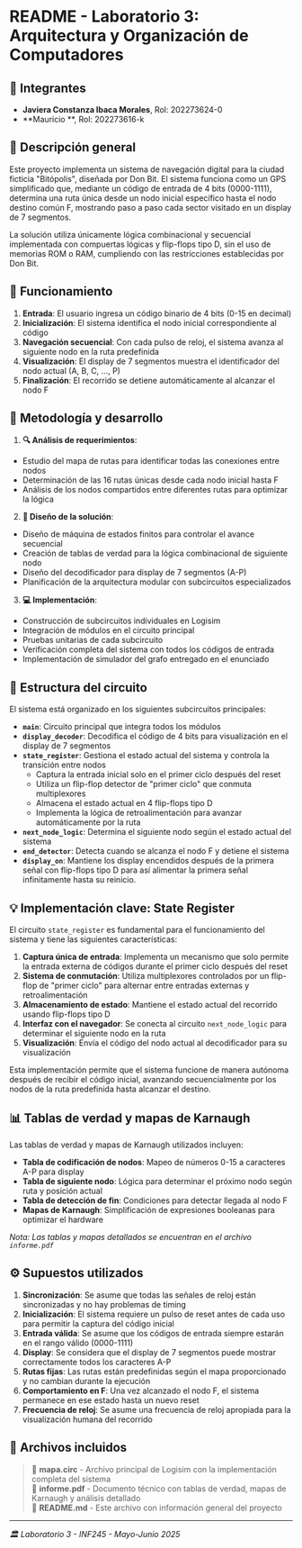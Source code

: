 # README - Laboratorio 3: Arquitectura y Organización de Computadores

## 👥 Integrantes
- **Javiera Constanza Ibaca Morales**, Rol: 202273624-0
- **Mauricio **, Rol: 202273616-k

## 📝 Descripción general
Este proyecto implementa un sistema de navegación digital para la ciudad ficticia "Bitópolis", diseñada por Don Bit. El sistema funciona como un GPS simplificado que, mediante un código de entrada de 4 bits (0000-1111), determina una ruta única desde un nodo inicial específico hasta el nodo destino común F, mostrando paso a paso cada sector visitado en un display de 7 segmentos.

La solución utiliza únicamente lógica combinacional y secuencial implementada con compuertas lógicas y flip-flops tipo D, sin el uso de memorias ROM o RAM, cumpliendo con las restricciones establecidas por Don Bit.

## 🚀 Funcionamiento
1. **Entrada**: El usuario ingresa un código binario de 4 bits (0-15 en decimal)
2. **Inicialización**: El sistema identifica el nodo inicial correspondiente al código
3. **Navegación secuencial**: Con cada pulso de reloj, el sistema avanza al siguiente nodo en la ruta predefinida
4. **Visualización**: El display de 7 segmentos muestra el identificador del nodo actual (A, B, C, ..., P)
5. **Finalización**: El recorrido se detiene automáticamente al alcanzar el nodo F

## 🔧 Metodología y desarrollo

1. **🔍 Análisis de requerimientos**: 
  - Estudio del mapa de rutas para identificar todas las conexiones entre nodos
  - Determinación de las 16 rutas únicas desde cada nodo inicial hasta F
  - Análisis de los nodos compartidos entre diferentes rutas para optimizar la lógica

2. **📐 Diseño de la solución**:
  - Diseño de máquina de estados finitos para controlar el avance secuencial
  - Creación de tablas de verdad para la lógica combinacional de siguiente nodo
  - Diseño del decodificador para display de 7 segmentos (A-P)
  - Planificación de la arquitectura modular con subcircuitos especializados

3. **💻 Implementación**:
  - Construcción de subcircuitos individuales en Logisim
  - Integración de módulos en el circuito principal
  - Pruebas unitarias de cada subcircuito
  - Verificación completa del sistema con todos los códigos de entrada
  - Implementación de simulador del grafo entregado en el enunciado

## 🧩 Estructura del circuito

El sistema está organizado en los siguientes subcircuitos principales:

- **`main`**: Circuito principal que integra todos los módulos
- **`display_decoder`**: Decodifica el código de 4 bits para visualización en el display de 7 segmentos
- **`state_register`**: Gestiona el estado actual del sistema y controla la transición entre nodos
  - Captura la entrada inicial solo en el primer ciclo después del reset
  - Utiliza un flip-flop detector de "primer ciclo" que conmuta multiplexores
  - Almacena el estado actual en 4 flip-flops tipo D
  - Implementa la lógica de retroalimentación para avanzar automáticamente por la ruta
- **`next_node_logic`**: Determina el siguiente nodo según el estado actual del sistema
- **`end_detector`**: Detecta cuando se alcanza el nodo F y detiene el sistema
- **`display_on`**: Mantiene los display encendidos después de la primera señal con flip-flops tipo D para así alimentar la primera señal infinitamente hasta su reinicio.

## 💡 Implementación clave: State Register

El circuito `state_register` es fundamental para el funcionamiento del sistema y tiene las siguientes características:

1. **Captura única de entrada**: Implementa un mecanismo que solo permite la entrada externa de códigos durante el primer ciclo después del reset
2. **Sistema de conmutación**: Utiliza multiplexores controlados por un flip-flop de "primer ciclo" para alternar entre entradas externas y retroalimentación
3. **Almacenamiento de estado**: Mantiene el estado actual del recorrido usando flip-flops tipo D
4. **Interfaz con el navegador**: Se conecta al circuito `next_node_logic` para determinar el siguiente nodo en la ruta
5. **Visualización**: Envía el código del nodo actual al decodificador para su visualización

Esta implementación permite que el sistema funcione de manera autónoma después de recibir el código inicial, avanzando secuencialmente por los nodos de la ruta predefinida hasta alcanzar el destino.

## 📊 Tablas de verdad y mapas de Karnaugh

Las tablas de verdad y mapas de Karnaugh utilizados incluyen:

- **Tabla de codificación de nodos**: Mapeo de números 0-15 a caracteres A-P para display
- **Tabla de siguiente nodo**: Lógica para determinar el próximo nodo según ruta y posición actual
- **Tabla de detección de fin**: Condiciones para detectar llegada al nodo F
- **Mapas de Karnaugh**: Simplificación de expresiones booleanas para optimizar el hardware

*Nota: Las tablas y mapas detallados se encuentran en el archivo `informe.pdf`*

## ⚙️ Supuestos utilizados

1. **Sincronización**: Se asume que todas las señales de reloj están sincronizadas y no hay problemas de timing
2. **Inicialización**: El sistema requiere un pulso de reset antes de cada uso para permitir la captura del código inicial
3. **Entrada válida**: Se asume que los códigos de entrada siempre estarán en el rango válido (0000-1111)
4. **Display**: Se considera que el display de 7 segmentos puede mostrar correctamente todos los caracteres A-P
5. **Rutas fijas**: Las rutas están predefinidas según el mapa proporcionado y no cambian durante la ejecución
6. **Comportamiento en F**: Una vez alcanzado el nodo F, el sistema permanece en ese estado hasta un nuevo reset
7. **Frecuencia de reloj**: Se asume una frecuencia de reloj apropiada para la visualización humana del recorrido

## 📁 Archivos incluidos

> 📄 **mapa.circ** - Archivo principal de Logisim con la implementación completa del sistema  
> 📄 **informe.pdf** - Documento técnico con tablas de verdad, mapas de Karnaugh y análisis detallado  
> 📄 **README.md** - Este archivo con información general del proyecto  

---
*🏛️ Laboratorio 3 - INF245 - Mayo-Junio 2025*
